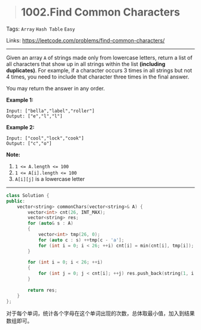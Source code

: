> # 1002.Find Common Characters

Tags: `Array` `Hash Table` `Easy`

Links: <https://leetcode.com/problems/find-common-characters/>

---

Given an array `A` of strings made only from lowercase letters, return a list of all characters that show up in all strings within the list **(including duplicates)**.  For example, if a character occurs 3 times in all strings but not 4 times, you need to include that character three times in the final answer.

You may return the answer in any order.

 

**Example 1:**

```
Input: ["bella","label","roller"]
Output: ["e","l","l"]
```

**Example 2:**

```
Input: ["cool","lock","cook"]
Output: ["c","o"]
```

 

**Note:**

1. `1 <= A.length <= 100`
2. `1 <= A[i].length <= 100`
3. `A[i][j]` is a lowercase letter

---

```c++
class Solution {
public:
    vector<string> commonChars(vector<string>& A) {
        vector<int> cnt(26, INT_MAX);
        vector<string> res;
        for (auto& s : A) 
        {
            vector<int> tmp(26, 0);
            for (auto c : s) ++tmp[c - 'a'];
            for (int i = 0; i < 26; ++i) cnt[i] = min(cnt[i], tmp[i]);
        }
        
        for (int i = 0; i < 26; ++i)
        {
            for (int j = 0; j < cnt[i]; ++j) res.push_back(string(1, i + 'a'));
        }
        
        return res;
    }
};
```

对于每个单词，统计各个字母在这个单词出现的次数，总体取最小值，加入到结果数组即可。